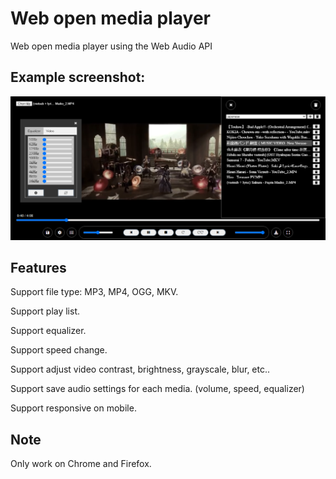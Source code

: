# Web open media player

Web open media player using the Web Audio API


## Example screenshot:

![Dump](https://github.com/long20014/media-player/blob/master/media-player.png?raw=true)

## Features

Support file type: MP3, MP4, OGG, MKV.

Support play list.

Support equalizer.

Support speed change.

Support adjust video contrast, brightness, grayscale, blur, etc..

Support save audio settings for each media. (volume, speed, equalizer)

Support responsive on mobile.

## Note

Only work on Chrome and Firefox.




